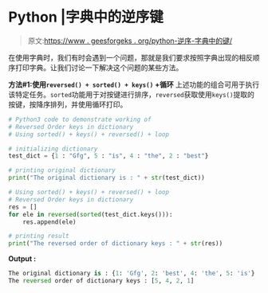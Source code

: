 # Python |字典中的逆序键

> 原文:[https://www . geesforgeks . org/python-逆序-字典中的键/](https://www.geeksforgeeks.org/python-reversed-order-keys-in-dictionary/)

在使用字典时，我们有时会遇到一个问题，那就是我们要求按照字典出现的相反顺序打印字典。让我们讨论一下解决这个问题的某些方法。

**方法#1:使用`reversed() + sorted() + keys()` +循环**
上述功能的组合可用于执行该特定任务。`sorted`功能用于对按键进行排序，`reversed`获取使用`keys()`提取的按键，按降序排列，并使用循环打印。

```py
# Python3 code to demonstrate working of
# Reversed Order keys in dictionary
# Using sorted() + keys() + reversed() + loop

# initializing dictionary
test_dict = {1 : "Gfg", 5 : "is", 4 : "the", 2 : "best"}

# printing original dictionary
print("The original dictionary is : " + str(test_dict))

# Using sorted() + keys() + reversed() + loop
# Reversed Order keys in dictionary
res = []
for ele in reversed(sorted(test_dict.keys())):
    res.append(ele)

# printing result 
print("The reversed order of dictionary keys : " + str(res))
```

**Output :**

```py
The original dictionary is : {1: 'Gfg', 2: 'best', 4: 'the', 5: 'is'}
The reversed order of dictionary keys : [5, 4, 2, 1]

```